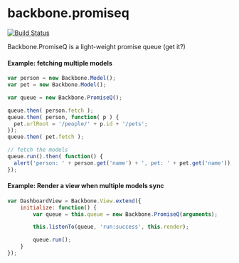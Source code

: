 backbone.promiseq
=================

[![Build Status](https://travis-ci.org/codeimpossible/backbone.promiseq.png)](https://travis-ci.org/codeimpossible/backbone.promiseq)


Backbone.PromiseQ is a light-weight promise queue (get it?)


#### Example: fetching multiple models
``` javascript
var person = new Backbone.Model();
var pet = new Backbone.Model();

var queue = new Backbone.PromiseQ();

queue.then( person.fetch );
queue.then( person, function( p ) {
  pet.urlRoot = '/people/' + p.id + '/pets';
});
queue.then( pet.fetch );

// fetch the models
queue.run().then( function() {
  alert('person: ' + person.get('name') + ', pet: ' + pet.get('name'));
});
```

#### Example: Render a view when multiple models sync
``` javascript
var DashboardView = Backbone.View.extend({
    initialize: function() {
        var queue = this.queue = new Backbone.PromiseQ(arguments);

        this.listenTo(queue, 'run:success', this.render);

        queue.run();
    }
});
```
